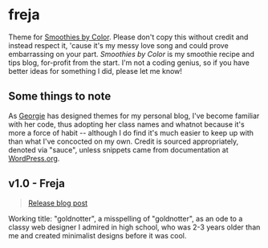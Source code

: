 # freja
Theme for [Smoothies by Color](https://smoothiesbycolor.com). Please don't copy this without credit and instead respect it, 'cause it's my messy love song and could prove embarrassing on your part. *Smoothies by Color* is my smoothie recipe and tips blog, for-profit from the start. I'm not a coding genius, so if you have better ideas for something I did, please let me know!

## Some things to note
As [Georgie](https://hey.georgie.nu) has designed themes for my personal blog, I've become familiar with her code, thus adopting her class names and whatnot because it's more a force of habit -- although I do find it's much easier to keep up with than what I've concocted on my own. Credit is sourced appropriately, denoted via "sauce", unless snippets came from documentation at [WordPress.org](https://wordpress.org).

## v1.0 - Freja
> [Release blog post](https://janepedia.com/freja)

Working title: "goldnotter", a misspelling of "goldnotter", as an ode to a classy web designer I admired in high school, who was 2-3 years older than me and created minimalist designs before it was cool.
